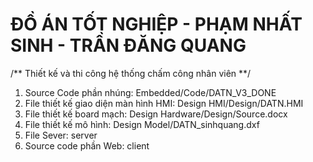# ĐỒ ÁN TỐT NGHIỆP - PHẠM NHẤT SINH - TRẦN ĐĂNG QUANG
/** Thiết kế và thi công hệ thống chấm công nhân viên **/

1. Source Code phần nhúng: Embedded/Code/DATN_V3_DONE
2. File thiết kế giao diện màn hình HMI: Design HMI/Design/DATN.HMI
3. File thiết kế board mạch: Design Hardware/Design/Source.docx
4. File thiết kế mô hình: Design Model/DATN_sinhquang.dxf
5. File Sever: server
6. Source code phần Web: client

